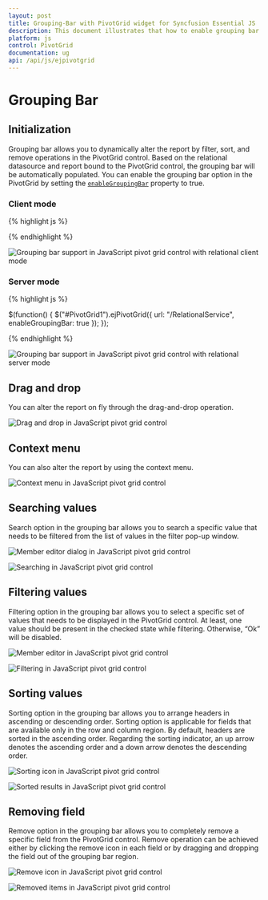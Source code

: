 ```yaml
---
layout: post
title: Grouping-Bar with PivotGrid widget for Syncfusion Essential JS
description: This document illustrates that how to enable grouping bar feature and its functionalities in JavaScript PivotGrid control with relational mode
platform: js
control: PivotGrid
documentation: ug
api: /api/js/ejpivotgrid
---
```


# Grouping Bar

## Initialization
Grouping bar allows you to dynamically alter the report by filter, sort, and remove operations in the PivotGrid control. Based on the relational datasource and report bound to the PivotGrid control, the grouping bar will be automatically populated. You can enable the grouping bar option in the PivotGrid by setting the [`enableGroupingBar`](/api/js/ejpivotgrid#members:enablegroupingbar) property to true.

### Client mode

{% highlight js %}

  <script type="text/javascript">

  // Datasource

    $(function() {
        $("#PivotGrid1").ejPivotGrid({
            dataSource: {
                data: pivotData,
                rows: [{
                    fieldName: "Country",
                    fieldCaption: "Country",
                    sortOrder: ej.PivotAnalysis.SortOrder.Ascending
                }, {
                    fieldName: "State",
                    fieldCaption: "State",
                    sortOrder: ej.PivotAnalysis.SortOrder.Descending
                }],
                columns: [{
                    fieldName: "Product",
                    fieldCaption: "Product"
                }],
                values: [{
                    fieldName: "Amount",
                    fieldCaption: "Amount"
                }, {
                    fieldName: "Quantity",
                    fieldCaption: "Quantity"
                }],
                filters: [{
                    fieldName: "Date",
                    fieldCaption: "Date",
                    filterItems: {
                        filterType: ej.PivotAnalysis.FilterType.Exclude,
                        values: ["FY 2005"]
                    }
                }]
            },
            enableGroupingBar: true
        });
    });
</script>


{% endhighlight %}

![Grouping bar support in JavaScript pivot grid control with relational client mode](Grouping-Bar_images/ClientsideGr.png)


### Server mode

{% highlight js %}

$(function() {
    $("#PivotGrid1").ejPivotGrid({
       url: "/RelationalService",
        enableGroupingBar: true
    });
});

{% endhighlight %}

![Grouping bar support in JavaScript pivot grid control with relational server mode](Grouping-Bar_images/groupingbar.png)

## Drag and drop

You can alter the report on fly through the drag-and-drop operation.

![Drag and drop in JavaScript pivot grid control](Grouping-Bar_images/GBar_Rel.png)

## Context menu

You can also alter the report by using the context menu.

![Context menu in JavaScript pivot grid control](Grouping-Bar_images/CMenu_Rel.png)

## Searching values
Search option in the grouping bar allows you to search a specific value that needs to be filtered from the list of values in the filter pop-up window.

![Member editor dialog in JavaScript pivot grid control](Grouping-Bar_images/groupingbar-filter.png)

![Searching in JavaScript pivot grid control](Grouping-Bar_images/groupingbar-search.png)

## Filtering values
Filtering option in the grouping bar allows you to select a specific set of values that needs to be displayed in the PivotGrid control. At least, one value should be present in the checked state while filtering. Otherwise, “Ok” will be disabled.

![Member editor in JavaScript pivot grid control](Grouping-Bar_images/groupingbar-filter.png)

![Filtering in JavaScript pivot grid control](Grouping-Bar_images/groupingbar-filter1.png)

## Sorting values
Sorting option in the grouping bar allows you to arrange headers in ascending or descending order. Sorting option is applicable for fields that are available only in the row and column region. By default, headers are sorted in the ascending order. Regarding the sorting indicator, an up arrow denotes the ascending order and a down arrow denotes the descending order.

![Sorting icon in JavaScript pivot grid control](Grouping-Bar_images/groupingbar-sort.png)

![Sorted results in JavaScript pivot grid control](Grouping-Bar_images/groupingbar-sort-grid.png)

## Removing field
Remove option in the grouping bar allows you to completely remove a specific field from the PivotGrid control. Remove operation can be achieved either by clicking the remove icon in each field or by dragging and dropping the field out of the grouping bar region.

![Remove icon in JavaScript pivot grid control](Grouping-Bar_images/groupingbar-remove.png)

![Removed items in JavaScript pivot grid control](Grouping-Bar_images/groupingbar-remove-grid.png)


